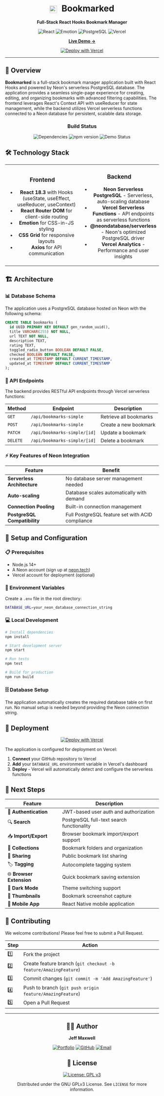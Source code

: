 <div align="center">
  <h1>
    <img src="https://github.com/vercel/vercel/raw/main/packages/cli/assets/vercel-logo-dark.svg" alt="Vercel" width="24" height="24" style="vertical-align: middle; margin-right: 8px;">
    Bookmarked
  </h1>

  <p><strong>Full-Stack React Hooks Bookmark Manager</strong></p>

  ![React](https://img.shields.io/badge/React-000000?style=flat&logo=react&logoColor=white)
  ![Emotion](https://img.shields.io/badge/Emotion-000000?style=flat&logo=emotion&logoColor=white)
  ![PostgreSQL](https://img.shields.io/badge/Neon-000000?style=flat&logo=postgresql&logoColor=white)
  ![Vercel](https://img.shields.io/badge/Vercel-000000?style=flat&logo=vercel&logoColor=white)

  <p>
    <a href="https://bookmarks-react-hooks.vercel.app/"><strong>Live Demo →</strong></a>
  </p>

  [![Deploy with Vercel](https://vercel.com/button)](https://vercel.com/new/clone?repository-url=https://github.com/maxjeffwell/bookmarks-react-hooks)

</div>

---

## 🚀 Overview

**Bookmarked** is a full-stack bookmark manager application built with React Hooks and powered by Neon's serverless PostgreSQL database. The application provides a seamless single-page experience for creating, editing, and organizing bookmarks with advanced filtering capabilities. The frontend leverages React's Context API with useReducer for state management, while the backend utilizes Vercel serverless functions connected to a Neon database for persistent, scalable data storage.

<div align="center">

### Build Status

![Dependencies](https://img.shields.io/badge/dependencies-up%20to%20date-000000?style=flat&logoColor=white)
![npm version](https://img.shields.io/badge/npm-v6.4.1-000000?style=flat&logoColor=white)
![Demo Status](https://img.shields.io/badge/demo-online-000000?style=flat&logoColor=white)

</div>


## 🛠️ Technology Stack

<table align="center">
<tr>
<td align="center" width="50%">

### Frontend
- **React 18.3** with Hooks (useState, useEffect, useReducer, useContext)
- **React Router DOM** for client-side routing
- **Emotion** for CSS-in-JS styling
- **CSS Grid** for responsive layouts
- **Axios** for API communication

</td>
<td align="center" width="50%">

### Backend
- **Neon Serverless PostgreSQL** - Serverless, auto-scaling database
- **Vercel Serverless Functions** - API endpoints as serverless functions
- **@neondatabase/serverless** - Neon's optimized PostgreSQL driver
- **Vercel Analytics** - Performance and user insights

</td>
</tr>
</table>

## 🏗️ Architecture

### 📊 Database Schema

The application uses a PostgreSQL database hosted on Neon with the following schema:

```sql
CREATE TABLE bookmarks (
  id UUID PRIMARY KEY DEFAULT gen_random_uuid(),
  title VARCHAR(255) NOT NULL,
  url TEXT NOT NULL,
  description TEXT,
  rating TEXT,
  toggled_radio_button BOOLEAN DEFAULT FALSE,
  checked BOOLEAN DEFAULT FALSE,
  created_at TIMESTAMP DEFAULT CURRENT_TIMESTAMP,
  updated_at TIMESTAMP DEFAULT CURRENT_TIMESTAMP
);
```

### 🔌 API Endpoints

The backend provides RESTful API endpoints through Vercel serverless functions:

| Method | Endpoint | Description |
|--------|----------|-------------|
| `GET` | `/api/bookmarks-simple` | Retrieve all bookmarks |
| `POST` | `/api/bookmarks-simple` | Create a new bookmark |
| `PATCH` | `/api/bookmarks-simple/[id]` | Update a bookmark |
| `DELETE` | `/api/bookmarks-simple/[id]` | Delete a bookmark |

### ⚡ Key Features of Neon Integration

<div align="center">

| Feature | Benefit |
|---------|---------|
| **Serverless Architecture** | No database server management needed |
| **Auto-scaling** | Database scales automatically with demand |
| **Connection Pooling** | Built-in connection management |
| **PostgreSQL Compatibility** | Full PostgreSQL feature set with ACID compliance |

</div>

## 🚀 Setup and Configuration

### 📋 Prerequisites

- Node.js 14+
- A Neon account (sign up at [neon.tech](https://neon.tech))
- Vercel account for deployment (optional)

### 🔧 Environment Variables

Create a `.env` file in the root directory:

```bash
DATABASE_URL=your_neon_database_connection_string
```

### 💻 Local Development

```bash
# Install dependencies
npm install

# Start development server
npm start

# Run tests
npm test

# Build for production
npm run build
```

### 🗄️ Database Setup

The application automatically creates the required database table on first run. No manual setup is needed beyond providing the Neon connection string.

## 🚀 Deployment

<div align="center">

[![Deploy with Vercel](https://vercel.com/button)](https://vercel.com/new/clone?repository-url=https://github.com/maxjeffwell/bookmarks-react-hooks)

</div>

The application is configured for deployment on Vercel:

1. **Connect** your GitHub repository to Vercel
2. **Add** your `DATABASE_URL` environment variable in Vercel's dashboard  
3. **Deploy** - Vercel will automatically detect and configure the serverless functions

## 🎯 Next Steps

<div align="center">

| Feature | Description |
|---------|-------------|
| 🔐 **Authentication** | JWT-based user auth and authorization |
| 🔍 **Search** | PostgreSQL full-text search functionality |
| 📥 **Import/Export** | Browser bookmark import/export support |
| 📁 **Collections** | Bookmark folders and organization |
| 🤝 **Sharing** | Public bookmark list sharing |
| 🏷️ **Tagging** | Autocomplete tagging system |
| 🌐 **Browser Extension** | Quick bookmark saving extension |
| 🌙 **Dark Mode** | Theme switching support |
| 📸 **Thumbnails** | Bookmark screenshot capture |
| 📱 **Mobile App** | React Native mobile application |

</div>

## 🤝 Contributing

We welcome contributions! Please feel free to submit a Pull Request.

<div align="center">

| Step | Action |
|------|--------|
| 1️⃣ | Fork the project |
| 2️⃣ | Create feature branch (`git checkout -b feature/AmazingFeature`) |
| 3️⃣ | Commit changes (`git commit -m 'Add AmazingFeature'`) |
| 4️⃣ | Push to branch (`git push origin feature/AmazingFeature`) |
| 5️⃣ | Open a Pull Request |

</div>

---

<div align="center">

## 👨‍💻 Author

**Jeff Maxwell**

[![Portfolio](https://img.shields.io/badge/Portfolio-000000?style=flat&logo=vercel&logoColor=white)](https://www.el-jefe.me)
[![GitHub](https://img.shields.io/badge/GitHub-000000?style=flat&logo=github&logoColor=white)](https://github.com/maxjeffwell)
[![Email](https://img.shields.io/badge/Email-000000?style=flat&logo=thunderbird&logoColor=white)](mailto:jeff@el-jefe.me)

## 📄 License

[![License: GPL v3](https://img.shields.io/badge/License-GPLv3-000000?style=flat&logoColor=white)](https://www.gnu.org/licenses/gpl-3.0)

Distributed under the GNU GPLv3 License. See `LICENSE` for more information.

</div>